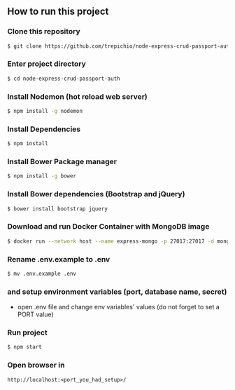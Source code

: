 ## How to run this project

### Clone this repository
```zsh
$ git clone https://github.com/trepichio/node-express-crud-passport-auth
```

### Enter project directory
```zsh
$ cd node-express-crud-passport-auth
```

### Install Nodemon (hot reload web server)
```zsh
$ npm install -g nodemon
```

### Install Dependencies
```zsh
$ npm install
```

### Install Bower Package manager
```zsh
$ npm install -g bower
```

### Install Bower dependencies (Bootstrap and jQuery)
```zsh
$ bower install bootstrap jquery
```

### Download and run Docker Container with MongoDB image
```zsh
$ docker run --network host --name express-mongo -p 27017:27017 -d mongo:latest
```

### Rename .env.example to .env
```zsh
$ mv .env.example .env
```

### and setup environment variables (port, database name, secret)
- open .env file and change env variables' values (do not forget to set a PORT value)

### Run project
```zsh
$ npm start
```

### Open browser in
```
http://localhost:<port_you_had_setup>/
```
